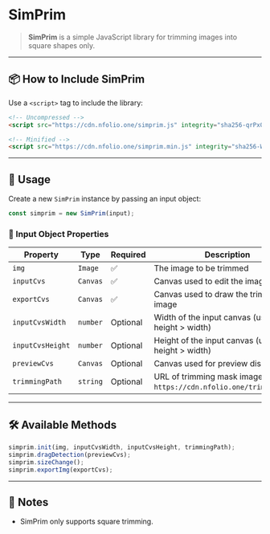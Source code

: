 # SimPrim

> **SimPrim** is a simple JavaScript library for trimming images into square shapes only.

---

## 📦 How to Include SimPrim

Use a `<script>` tag to include the library:

```html
<!-- Uncompressed -->
<script src="https://cdn.nfolio.one/simprim.js" integrity="sha256-qrPx0jmwpeft9mt670Gz0Cvc4kARXk7apLFAteQrftQ=" crossorigin="anonymous"></script>

<!-- Minified -->
<script src="https://cdn.nfolio.one/simprim.min.js" integrity="sha256-WymoxirLBQrhCJCyYl4wdgo8a38vac1D7N8MAftf79M=" crossorigin="anonymous"></script>
```

---

## 🚀 Usage

Create a new `SimPrim` instance by passing an input object:

```javascript
const simprim = new SimPrim(input);
```

### 🧾 Input Object Properties

| **Property**     | **Type** | **Required** | **Description**                                                             |
| ---------------- | -------- | ------------ | --------------------------------------------------------------------------- |
| `img`            | `Image`  | ✅            | The image to be trimmed                                                     |
| `inputCvs`       | `Canvas` | ✅            | Canvas used to edit the image                                               |
| `exportCvs`      | `Canvas` | ✅            | Canvas used to draw the trimmed image                                       |
| `inputCvsWidth`  | `number` | Optional     | Width of the input canvas (used when height > width)                        |
| `inputCvsHeight` | `number` | Optional     | Height of the input canvas (used when height > width)                       |
| `previewCvs`     | `Canvas` | Optional     | Canvas used for preview display                                             |
| `trimmingPath`   | `string` | Optional     | URL of trimming mask image (default: `https://cdn.nfolio.one/trimming.png`) |

---

## 🛠 Available Methods

```javascript
simprim.init(img, inputCvsWidth, inputCvsHeight, trimmingPath);
simprim.dragDetection(previewCvs);
simprim.sizeChange();
simprim.exportImg(exportCvs);
```

---

## 📝 Notes

- SimPrim only supports square trimming.